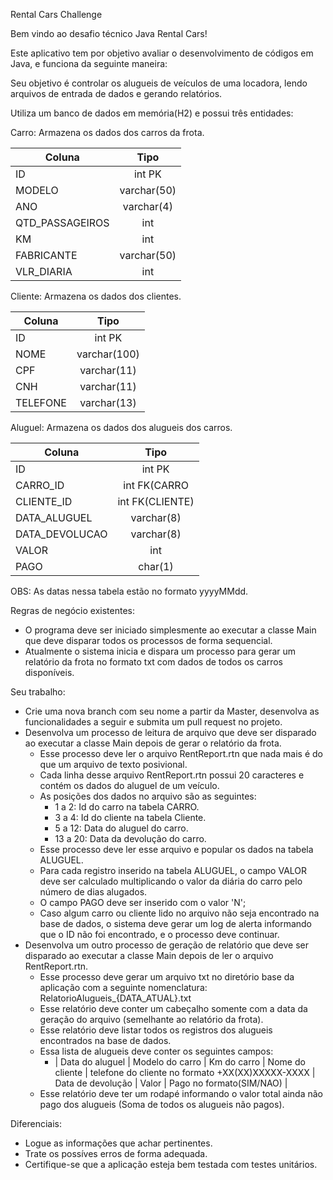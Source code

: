 Rental Cars Challenge

Bem vindo ao desafio técnico Java Rental Cars!

Este aplicativo tem por objetivo avaliar o desenvolvimento de códigos em Java, e funciona da seguinte maneira:

Seu objetivo é controlar os alugueis de veículos de uma locadora, lendo arquivos de entrada de dados e gerando relatórios.

Utiliza um banco de dados em memória(H2) e possui três entidades:

Carro: Armazena os dados dos carros da frota.

| Coluna          |      Tipo     |
|-----------------|:-------------:|
| ID              | int PK        |
| MODELO          | varchar(50)   |
| ANO             | varchar(4)    |
| QTD_PASSAGEIROS | int           |
| KM              | int           |
| FABRICANTE      | varchar(50)   |
| VLR_DIARIA      | int           |


Cliente: Armazena os dados dos clientes.


| Coluna          |      Tipo     |
|-----------------|:-------------:|
| ID              | int PK        |
| NOME            | varchar(100)  |
| CPF             | varchar(11)   |
| CNH             | varchar(11)   |
| TELEFONE        | varchar(13)   |


Aluguel: Armazena os dados dos alugueis dos carros.


| Coluna          |      Tipo       |
|-----------------|:---------------:|
| ID              | int PK          |
| CARRO_ID        | int FK(CARRO    |
| CLIENTE_ID      | int FK(CLIENTE) |
| DATA_ALUGUEL    | varchar(8)      |
| DATA_DEVOLUCAO  | varchar(8)      |
| VALOR           | int             |
| PAGO            | char(1)         |

OBS: As datas nessa tabela estão no formato yyyyMMdd.

Regras de negócio existentes:

- O programa deve ser iniciado simplesmente ao executar a classe Main que deve disparar todos os processos de forma sequencial.
- Atualmente o sistema inicia e dispara um processo para gerar um relatório da frota no formato txt com dados de todos os carros disponíveis.

Seu trabalho:

- Crie uma nova branch com seu nome a partir da Master, desenvolva as funcionalidades a seguir e submita um pull request no projeto.
- Desenvolva um processo de leitura de arquivo que deve ser disparado ao executar a classe Main depois de gerar o relatório da frota.
    - Esse processo deve ler o arquivo RentReport.rtn que nada mais é do que um arquivo de texto posivional.
    - Cada linha desse arquivo RentReport.rtn possui 20 caracteres e contém os dados do aluguel de um veículo.
    - As posições dos dados no arquivo são as seguintes:
        - 1 a 2: Id do carro na tabela CARRO.
        - 3 a 4: Id do cliente na tabela Cliente.
        - 5 a 12: Data do aluguel do carro.
        - 13 a 20: Data da devolução do carro.
    - Esse processo deve ler esse arquivo e popular os dados na tabela ALUGUEL.
    - Para cada registro inserido na tabela ALUGUEL, o campo VALOR deve ser calculado multiplicando o valor da diária do carro pelo número de dias alugados.
    - O campo PAGO deve ser inserido com o valor 'N';
    - Caso algum carro ou cliente lido no arquivo não seja encontrado na base de dados, o sistema deve gerar um log de alerta informando que o ID não foi encontrado, e o processo deve continuar.
- Desenvolva um outro processo de geração de relatório que deve ser disparado ao executar a classe Main depois de ler o arquivo RentReport.rtn.
    - Esse processo deve gerar um arquivo txt no diretório base da aplicação com a seguinte nomenclatura: RelatorioAlugueis_{DATA_ATUAL}.txt
    - Esse relatório deve conter um cabeçalho somente com a data da geração do arquivo (semelhante ao relatório da frota).
    - Esse relatório deve listar todos os registros dos alugueis encontrados na base de dados.
    - Essa lista de alugueis deve conter os seguintes campos:
        - | Data do aluguel | Modelo do carro | Km do carro | Nome do cliente | telefone do cliente no formato +XX(XX)XXXXX-XXXX | Data de devolução | Valor | Pago no formato(SIM/NAO) |
    - Esse relatório deve ter um rodapé informando o valor total ainda não pago dos alugueis (Soma de todos os alugueis não pagos).
 
Diferenciais:
  - Logue as informações que achar pertinentes.
  - Trate os possíves erros de forma adequada.
  - Certifique-se que a aplicação esteja bem testada com testes unitários.
